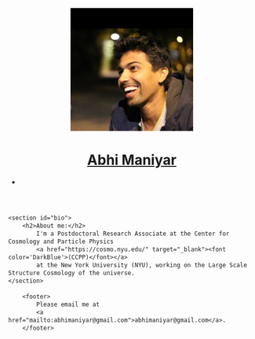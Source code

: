 <!DOCTYPE html>
<html>
<head>
<meta charset="utf-8">
<title>Abhi Maniyar</title>
<meta name="description" content="Abhi is a postdoc at NYU" />

<link rel="icon" type="image/jpg" href="/files/Abhishek_Maniyar.jpg" sizes="300x300">
<link rel="stylesheet" href="css/normalize.css" type="text/css" />
<link rel="stylesheet" href="css/base.css" type="text/css" />
<link rel="stylesheet" href="css/code.css" type="text/css" />
</head>

<body>
<div class="content">
    <header>
        <a href="README.md"><img src="/files/Abhishek_Maniyar.jpg" width="250" height="250" alt="me"></a>
        <h1><a href="README.md">Abhi Maniyar</a></h1>
    	<ul>
    	    <li></li>
    	</ul>
    </header>


    <section id="bio">
        <h2>About me:</h2>
            I'm a Postdoctoral Research Associate at the Center for Cosmology and Particle Physics
            <a href="https://cosmo.nyu.edu/" target="_blank"><font color='DarkBlue'>(CCPP)</font></a>
            at the New York University (NYU), working on the Large Scale Structure Cosmology of the universe.
    </section>

        <footer>
            Please email me at
            <a href="mailto:abhimaniyar@gmail.com">abhimaniyar@gmail.com</a>.
        </footer>

</div>
</body>
</html>
